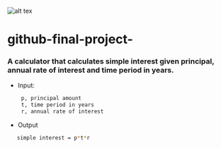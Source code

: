 ![alt tex](https://content.presentermedia.com/files/clipart/00014000/14066/stick_figure_custom_calculator_800_wht.jpg)
# github-final-project-
### A calculator that calculates simple interest given principal, annual rate of interest and time period in years.
* Input:
  ```bash
   p, principal amount
   t, time period in years
   r, annual rate of interest
  ```


* Output
```bash
   simple interest = p*t*r
```
